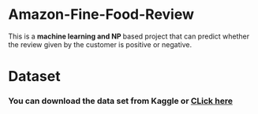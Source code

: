 # Amazon-Fine-Food-Review
This is a <b> machine learning and NP </b> based project that can predict whether the review given by the customer is positive or negative.

# Dataset
<h3> You can download the data set from <b>Kaggle</b> or <a href="https://www.kaggle.com/snap/amazon-fine-food-reviews">CLick here</a></h3>
